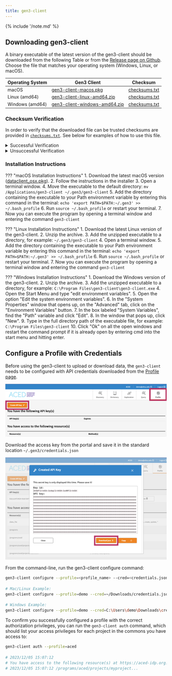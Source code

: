 ```yaml
---
title: gen3-client
---
```


{% include '/note.md' %}

## Downloading gen3-client

A binary executable of the latest version of the gen3-client should be downloaded from the following Table or from the [Release page on Github](https://github.com/ACED-IDP/cdis-data-client/releases). Choose the file that matches your operating system (Windows, Linux, or macOS).

| Operating System | Gen3 Client                              | Checksum                   |
|------------------|------------------------------------------|----------------------------|
| macOS            | [gen3-client-macos.pkg][macos]           | [checksums.txt][checksums] |
| Linux (amd64)    | [gen3-client-linux-amd64.zip][linux]     | [checksums.txt][checksums] |
| Windows (amd64)  | [gen3-client-windows-amd64.zip][windows] | [checksums.txt][checksums] |


[macos]: https://github.com/ACED-IDP/cdis-data-client/releases/latest/download/gen3-client-macos.pkg
[linux]: https://github.com/ACED-IDP/cdis-data-client/releases/latest/download/gen3-client-linux-amd64.zip
[windows]: https://github.com/ACED-IDP/cdis-data-client/releases/latest/download/gen3-client-windows-amd64.zip
[checksums]: https://github.com/ACED-IDP/cdis-data-client/releases/latest/download/checksums.txt

### Checksum Verification

In order to verify that the downloaded file can be trusted checksums are provided in [`checksums.txt`][checksums]. See below for examples of how to use this file.

<details>
<summary>Successful Verification</summary>

To verify the integrity of the binaries on macOS run the following command in the same directory as the downloaded file:

```sh
$ shasum -c checksums.txt --ignore-missing
gen3-client-macos.pkg: OK
```

If the `shasum` command outputs `OK` than the verification was successful and the executable can be trusted.

</details>

<details>
<summary>Unsuccessful Verification</summary>

Alternatively if the command outputs `FAILED` than the checksum did not match and the binary should not be run.

```sh
$ shasum -c checksums.txt --ignore-missing
shasum: WARNING: 1 computed checksum did NOT match
shasum: checksums.txt: no file was verified
```

In such a case please reach out to the ACED development team for assistance.

</details>

### Installation Instructions

??? "macOS Installation Instructions"
    1. Download the latest macOS version ([dataclient_osx.pkg][macos]).
    2. Follow the instructions in the installer
    3. Open a terminal window.
    4. Move the executable to the default directory: `mv /Applications/gen3-client ~/.gen3/gen3-client`
    5. Add the directory containing the executable to your Path environment variable by entering this command in the terminal: `echo 'export PATH=$PATH:~/.gen3' >> ~/.bash_profile`
    6. Run `source ~/.bash_profile` or restart your terminal.
    7. Now you can execute the program by opening a terminal window and entering the command `gen3-client`

??? "Linux Installation Instructions"
    1. Download the latest Linux version of the gen3-client.
    2. Unzip the archive.
    3. Add the unzipped executable to a directory, for example: `~/.gen3/gen3-client`
    4. Open a terminal window.
    5. Add the directory containing the executable to your Path environment variable by entering this command in the terminal: `echo 'export PATH=$PATH:~/.gen3' >> ~/.bash_profile`
    6. Run `source ~/.bash_profile` or restart your terminal.
    7. Now you can execute the program by opening a terminal window and entering the command `gen3-client`

??? "Windows Installation Instructions"
    1. Download the Windows  version of the gen3-client.
    2. Unzip the archive.
    3. Add the unzipped executable to a directory, for example: `C:\Program Files\gen3-client\gen3-client.exe`
    4. Open the Start Menu and type "edit environment variables".
    5. Open the option "Edit the system environment variables".
    6. In the "System Properties" window that opens up, on the "Advanced" tab, click on the "Environment Variables" button.
    7. In the box labeled "System Variables", find the "Path" variable and click "Edit".
    8. In the window that pops up, click "New".
    9. Type in the full directory path of the executable file, for example: `C:\Program Files\gen3-client`
    10. Click "Ok" on all the open windows and restart the command prompt if it is already open by entering cmd into the start menu and hitting enter.

## Configure a Profile with Credentials

Before using the gen3-client to upload or download data, the `gen3-client` needs to be configured with API credentials downloaded from the [Profile page](https://aced-idp.org/identity).

![Gen3 Profile page](profile.png)

Download the access key from the portal and save it in the standard location `~/.gen3/credentials.json`

![Gen3 Credentials](credentials.png)

From the command-line, run the gen3-client configure command:

```sh
gen3-client configure --profile=<profile_name> --cred=<credentials.json> --apiendpoint=https://aced-idp.org

# Mac/Linux Example:
gen3-client configure --profile=demo --cred=~/Downloads/credentials.json --apiendpoint=https://aced-idp.org

# Windows Example:
gen3-client configure --profile=demo --cred=C:\Users\demo\Downloads\credentials.json --apiendpoint=https://aced-idp.org
```

To confirm you successfully configured a profile with the correct authorization privileges, you can run the `gen3-client auth` command, which should list your access privileges for each project in the commons you have access to:

```sh
gen3-client auth --profile=aced

# 2023/12/05 15:07:12
# You have access to the following resource(s) at https://aced-idp.org:
# 2023/12/05 15:07:12 /programs/aced/projects/myproject...
```
